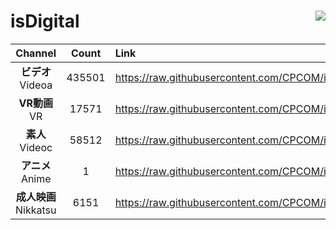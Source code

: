 # isDigital <img align="right" src="https://img.shields.io/github/last-commit/CPCOM/isDigital"/>  
  
| Channel | Count | Link |  
| :-----: | :---: | :--- |  
|**ビデオ**<br />Videoa | 435501 | https://raw.githubusercontent.com/CPCOM/isDigital/main/Videoa.txt |  
|**VR動画**<br />VR | 17571 | https://raw.githubusercontent.com/CPCOM/isDigital/main/VR.txt |  
|**素人**<br />Videoc | 58512 | https://raw.githubusercontent.com/CPCOM/isDigital/main/Videoc.txt |  
|**アニメ**<br />Anime | 1 | https://raw.githubusercontent.com/CPCOM/isDigital/main/Anime.txt |  
|**成人映画**<br />Nikkatsu | 6151 | https://raw.githubusercontent.com/CPCOM/isDigital/main/Nikkatsu.txt |  